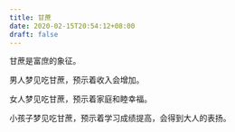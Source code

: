 ```yaml
---
title: 甘蔗
date: 2020-02-15T20:54:12+08:00
draft: false
---
```


甘蔗是富庶的象征。


男人梦见吃甘蔗，预示着收入会增加。


女人梦见吃甘蔗，预示着家庭和睦幸福。


小孩子梦见吃甘蔗，预示着学习成绩提高，会得到大人的表扬。
